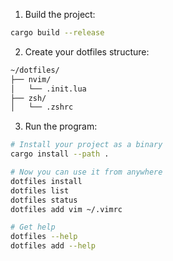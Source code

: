 1. Build the project:
```bash
cargo build --release
```

2. Create your dotfiles structure:
```bash
~/dotfiles/
├── nvim/
│   └── .init.lua
├── zsh/
│   └── .zshrc
```

3. Run the program:
```bash
# Install your project as a binary
cargo install --path .

# Now you can use it from anywhere
dotfiles install
dotfiles list
dotfiles status
dotfiles add vim ~/.vimrc

# Get help
dotfiles --help
dotfiles add --help
